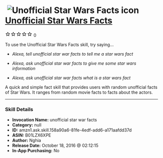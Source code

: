 # &nbsp;<img src="skill_icon" alt="Unofficial Star Wars Facts icon" width="36"> [Unofficial Star Wars Facts](http://alexa.amazon.com/#skills/amzn1.ask.skill.158a90a6-81fe-4edf-add6-a171aafdd37d)
![0 stars](../../images/ic_star_border_black_18dp_1x.png)![0 stars](../../images/ic_star_border_black_18dp_1x.png)![0 stars](../../images/ic_star_border_black_18dp_1x.png)![0 stars](../../images/ic_star_border_black_18dp_1x.png)![0 stars](../../images/ic_star_border_black_18dp_1x.png) 0

To use the Unofficial Star Wars Facts skill, try saying...

* *Alexa, tell unofficial star war facts to tell me a star wars fact*

* *Alexa, ask unofficial star war facts to give me some star wars information*

* *Alexa, ask unofficial star war facts what is a star wars fact*

A quick and simple fact skill that provides users with random unofficial facts of Star Wars. It ranges from random movie facts to facts about the actors.

***

### Skill Details

* **Invocation Name:** unofficial star war facts
* **Category:** null
* **ID:** amzn1.ask.skill.158a90a6-81fe-4edf-add6-a171aafdd37d
* **ASIN:** B01LZX6XPE
* **Author:** Nghia
* **Release Date:** October 18, 2016 @ 02:12:15
* **In-App Purchasing:** No
